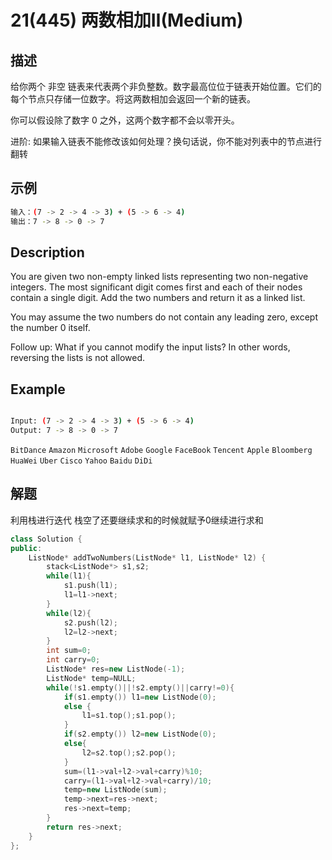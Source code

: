 # 21(445) 两数相加Ⅱ(Medium)

## 描述

给你两个 非空 链表来代表两个非负整数。数字最高位位于链表开始位置。它们的每个节点只存储一位数字。将这两数相加会返回一个新的链表。

你可以假设除了数字 0 之外，这两个数字都不会以零开头。

进阶: 如果输入链表不能修改该如何处理？换句话说，你不能对列表中的节点进行翻转

## 示例

```bash
输入：(7 -> 2 -> 4 -> 3) + (5 -> 6 -> 4)
输出：7 -> 8 -> 0 -> 7
```

## Description

You are given two non-empty linked lists representing two non-negative integers. The most significant digit comes first and each of their nodes contain a single digit. Add the two numbers and return it as a linked list.

You may assume the two numbers do not contain any leading zero, except the number 0 itself.

Follow up:
What if you cannot modify the input lists? In other words, reversing the lists is not allowed.

## Example

```bash

Input: (7 -> 2 -> 4 -> 3) + (5 -> 6 -> 4)
Output: 7 -> 8 -> 0 -> 7

```

`BitDance` `Amazon` `Microsoft` `Adobe` `Google` `FaceBook` `Tencent` `Apple` `Bloomberg` `HuaWei` `Uber` `Cisco` `Yahoo` `Baidu` `DiDi`
    
## 解题

利用栈进行迭代 栈空了还要继续求和的时候就赋予0继续进行求和
```c++
class Solution {
public:
    ListNode* addTwoNumbers(ListNode* l1, ListNode* l2) {
        stack<ListNode*> s1,s2;
        while(l1){
            s1.push(l1);
            l1=l1->next;
        }
        while(l2){
            s2.push(l2);
            l2=l2->next;
        }
        int sum=0;
        int carry=0;
        ListNode* res=new ListNode(-1);
        ListNode* temp=NULL;
        while(!s1.empty()||!s2.empty()||carry!=0){
            if(s1.empty()) l1=new ListNode(0);
            else {
                l1=s1.top();s1.pop();
            }
            if(s2.empty()) l2=new ListNode(0);
            else{
                l2=s2.top();s2.pop();
            }
            sum=(l1->val+l2->val+carry)%10;
            carry=(l1->val+l2->val+carry)/10;
            temp=new ListNode(sum);
            temp->next=res->next;
            res->next=temp;
        }
        return res->next;
    }
};
```